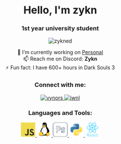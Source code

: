 <h1 align="center">Hello, I'm zykn</h1>
<h3 align="center">1st year university student</h3>

<p align="center">
  <img src="https://komarev.com/ghpvc/?username=zykned&label=Profile%20views&color=0e75b6&style=flat" alt="zykned" />
</p>

<p align="center">
  🔭 I’m currently working on <a href="https://github.com/zykned/Personal">Personal</a><br>
  📫 Reach me on Discord: <strong>Zykn</strong><br>
  ⚡ Fun fact: I have 600+ hours in Dark Souls 3
</p>

<h3 align="center">Connect with me:</h3>
<p align="center">
  <a href="https://instagram.com/vynors" target="blank">
    <img src="https://raw.githubusercontent.com/rahuldkjain/github-profile-readme-generator/master/src/images/icons/Social/instagram.svg" alt="vynors" height="30" width="40" />
  </a>
  <a href="https://discord.gg/iwnl" target="blank">
   <img src="https://raw.githubusercontent.com/rahuldkjain/github-profile-readme-generator/master/src/images/icons/Social/discord.svg" alt="iwnl" height="30" width="40" />
  </a>
</p>

<h3 align="center">Languages and Tools:</h3>
<p align="center">
  <a href="https://developer.mozilla.org/en-US/docs/Web/JavaScript" target="_blank" rel="noreferrer">
    <img src="https://raw.githubusercontent.com/devicons/devicon/master/icons/javascript/javascript-original.svg" alt="javascript" width="40" height="40"/>
  </a>
  <a href="https://www.linux.org/" target="_blank" rel="noreferrer">
    <img src="https://raw.githubusercontent.com/devicons/devicon/master/icons/linux/linux-original.svg" alt="linux" width="40" height="40"/>
  </a>
  <a href="https://www.photoshop.com/en" target="_blank" rel="noreferrer">
    <img src="https://raw.githubusercontent.com/devicons/devicon/master/icons/photoshop/photoshop-line.svg" alt="photoshop" width="40" height="40"/>
  </a>
  <a href="https://www.python.org" target="_blank" rel="noreferrer">
    <img src="https://raw.githubusercontent.com/devicons/devicon/master/icons/python/python-original.svg" alt="python" width="40" height="40"/>
  </a>
  <a href="https://reactjs.org/" target="_blank" rel="noreferrer">
    <img src="https://raw.githubusercontent.com/devicons/devicon/master/icons/react/react-original-wordmark.svg" alt="react" width="40" height="40"/>
  </a>
</p>
